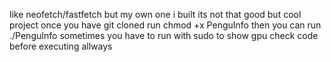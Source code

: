 like neofetch/fastfetch but my own one i built its not that good but cool project once you have
git cloned run chmod +x PenguInfo
then you can run ./PenguInfo
sometimes you have to run with sudo to show gpu
check code before executing allways

